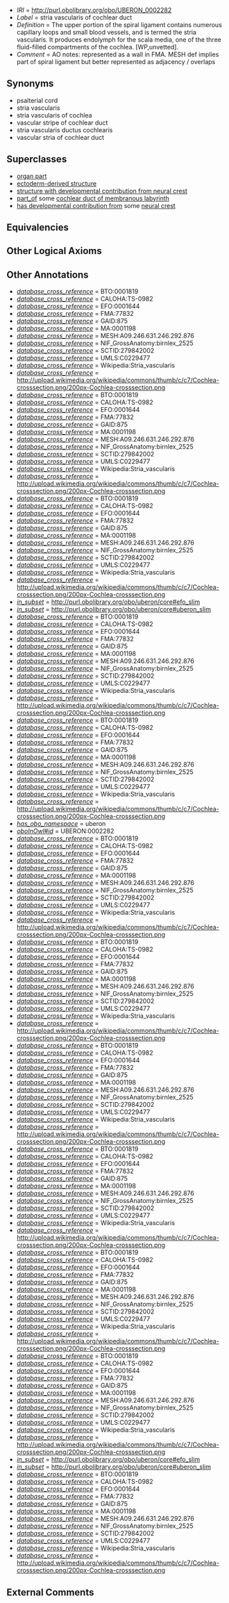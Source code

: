  * *IRI* = http://purl.obolibrary.org/obo/UBERON_0002282
 * *Label* = stria vascularis of cochlear duct
 * *Definition* = The upper portion of the spiral ligament contains numerous capillary loops and small blood vessels, and is termed the stria vascularis. It produces endolymph for the scala media, one of the three fluid-filled compartments of the cochlea. [WP,unvetted].
 * *Comment* = AO notes: represented as a wall in FMA. MESH def implies part of spiral ligament but better represented as adjacency / overlaps

## Synonyms

 * psalterial cord
 * stria vascularis
 * stria vascularis of cochlea
 * vascular stripe of cochlear duct
 * stria vascularis ductus cochlearis
 * vascular stria of cochlear duct

## Superclasses

 * [organ part](../../UBERON/64/UBERON_0000064.md)
 * [ectoderm-derived structure](../../UBERON/21/UBERON_0004121.md)
 * [structure with developmental contribution from neural crest](../../UBERON/14/UBERON_0010314.md)
 * [part_of](../../BFO/50/BFO_0000050.md) some [cochlear duct of membranous labyrinth](../../UBERON/55/UBERON_0001855.md)
 * [has developmental contribution from](../../RO/54/RO_0002254.md) some [neural crest](../../UBERON/42/UBERON_0002342.md)

## Equivalencies


## Other Logical Axioms


## Other Annotations

 * *[database_cross_reference](../../ef/oboInOwl#hasDbXref.md)* = BTO:0001819
 * *[database_cross_reference](../../ef/oboInOwl#hasDbXref.md)* = CALOHA:TS-0982
 * *[database_cross_reference](../../ef/oboInOwl#hasDbXref.md)* = EFO:0001644
 * *[database_cross_reference](../../ef/oboInOwl#hasDbXref.md)* = FMA:77832
 * *[database_cross_reference](../../ef/oboInOwl#hasDbXref.md)* = GAID:875
 * *[database_cross_reference](../../ef/oboInOwl#hasDbXref.md)* = MA:0001198
 * *[database_cross_reference](../../ef/oboInOwl#hasDbXref.md)* = MESH:A09.246.631.246.292.876
 * *[database_cross_reference](../../ef/oboInOwl#hasDbXref.md)* = NIF_GrossAnatomy:birnlex_2525
 * *[database_cross_reference](../../ef/oboInOwl#hasDbXref.md)* = SCTID:279842002
 * *[database_cross_reference](../../ef/oboInOwl#hasDbXref.md)* = UMLS:C0229477
 * *[database_cross_reference](../../ef/oboInOwl#hasDbXref.md)* = Wikipedia:Stria_vascularis
 * *[database_cross_reference](../../ef/oboInOwl#hasDbXref.md)* = http://upload.wikimedia.org/wikipedia/commons/thumb/c/c7/Cochlea-crosssection.png/200px-Cochlea-crosssection.png
 * *[database_cross_reference](../../ef/oboInOwl#hasDbXref.md)* = BTO:0001819
 * *[database_cross_reference](../../ef/oboInOwl#hasDbXref.md)* = CALOHA:TS-0982
 * *[database_cross_reference](../../ef/oboInOwl#hasDbXref.md)* = EFO:0001644
 * *[database_cross_reference](../../ef/oboInOwl#hasDbXref.md)* = FMA:77832
 * *[database_cross_reference](../../ef/oboInOwl#hasDbXref.md)* = GAID:875
 * *[database_cross_reference](../../ef/oboInOwl#hasDbXref.md)* = MA:0001198
 * *[database_cross_reference](../../ef/oboInOwl#hasDbXref.md)* = MESH:A09.246.631.246.292.876
 * *[database_cross_reference](../../ef/oboInOwl#hasDbXref.md)* = NIF_GrossAnatomy:birnlex_2525
 * *[database_cross_reference](../../ef/oboInOwl#hasDbXref.md)* = SCTID:279842002
 * *[database_cross_reference](../../ef/oboInOwl#hasDbXref.md)* = UMLS:C0229477
 * *[database_cross_reference](../../ef/oboInOwl#hasDbXref.md)* = Wikipedia:Stria_vascularis
 * *[database_cross_reference](../../ef/oboInOwl#hasDbXref.md)* = http://upload.wikimedia.org/wikipedia/commons/thumb/c/c7/Cochlea-crosssection.png/200px-Cochlea-crosssection.png
 * *[database_cross_reference](../../ef/oboInOwl#hasDbXref.md)* = BTO:0001819
 * *[database_cross_reference](../../ef/oboInOwl#hasDbXref.md)* = CALOHA:TS-0982
 * *[database_cross_reference](../../ef/oboInOwl#hasDbXref.md)* = EFO:0001644
 * *[database_cross_reference](../../ef/oboInOwl#hasDbXref.md)* = FMA:77832
 * *[database_cross_reference](../../ef/oboInOwl#hasDbXref.md)* = GAID:875
 * *[database_cross_reference](../../ef/oboInOwl#hasDbXref.md)* = MA:0001198
 * *[database_cross_reference](../../ef/oboInOwl#hasDbXref.md)* = MESH:A09.246.631.246.292.876
 * *[database_cross_reference](../../ef/oboInOwl#hasDbXref.md)* = NIF_GrossAnatomy:birnlex_2525
 * *[database_cross_reference](../../ef/oboInOwl#hasDbXref.md)* = SCTID:279842002
 * *[database_cross_reference](../../ef/oboInOwl#hasDbXref.md)* = UMLS:C0229477
 * *[database_cross_reference](../../ef/oboInOwl#hasDbXref.md)* = Wikipedia:Stria_vascularis
 * *[database_cross_reference](../../ef/oboInOwl#hasDbXref.md)* = http://upload.wikimedia.org/wikipedia/commons/thumb/c/c7/Cochlea-crosssection.png/200px-Cochlea-crosssection.png
 * *[in_subset](../../et/oboInOwl#inSubset.md)* = http://purl.obolibrary.org/obo/uberon/core#efo_slim
 * *[in_subset](../../et/oboInOwl#inSubset.md)* = http://purl.obolibrary.org/obo/uberon/core#uberon_slim
 * *[database_cross_reference](../../ef/oboInOwl#hasDbXref.md)* = BTO:0001819
 * *[database_cross_reference](../../ef/oboInOwl#hasDbXref.md)* = CALOHA:TS-0982
 * *[database_cross_reference](../../ef/oboInOwl#hasDbXref.md)* = EFO:0001644
 * *[database_cross_reference](../../ef/oboInOwl#hasDbXref.md)* = FMA:77832
 * *[database_cross_reference](../../ef/oboInOwl#hasDbXref.md)* = GAID:875
 * *[database_cross_reference](../../ef/oboInOwl#hasDbXref.md)* = MA:0001198
 * *[database_cross_reference](../../ef/oboInOwl#hasDbXref.md)* = MESH:A09.246.631.246.292.876
 * *[database_cross_reference](../../ef/oboInOwl#hasDbXref.md)* = NIF_GrossAnatomy:birnlex_2525
 * *[database_cross_reference](../../ef/oboInOwl#hasDbXref.md)* = SCTID:279842002
 * *[database_cross_reference](../../ef/oboInOwl#hasDbXref.md)* = UMLS:C0229477
 * *[database_cross_reference](../../ef/oboInOwl#hasDbXref.md)* = Wikipedia:Stria_vascularis
 * *[database_cross_reference](../../ef/oboInOwl#hasDbXref.md)* = http://upload.wikimedia.org/wikipedia/commons/thumb/c/c7/Cochlea-crosssection.png/200px-Cochlea-crosssection.png
 * *[database_cross_reference](../../ef/oboInOwl#hasDbXref.md)* = BTO:0001819
 * *[database_cross_reference](../../ef/oboInOwl#hasDbXref.md)* = CALOHA:TS-0982
 * *[database_cross_reference](../../ef/oboInOwl#hasDbXref.md)* = EFO:0001644
 * *[database_cross_reference](../../ef/oboInOwl#hasDbXref.md)* = FMA:77832
 * *[database_cross_reference](../../ef/oboInOwl#hasDbXref.md)* = GAID:875
 * *[database_cross_reference](../../ef/oboInOwl#hasDbXref.md)* = MA:0001198
 * *[database_cross_reference](../../ef/oboInOwl#hasDbXref.md)* = MESH:A09.246.631.246.292.876
 * *[database_cross_reference](../../ef/oboInOwl#hasDbXref.md)* = NIF_GrossAnatomy:birnlex_2525
 * *[database_cross_reference](../../ef/oboInOwl#hasDbXref.md)* = SCTID:279842002
 * *[database_cross_reference](../../ef/oboInOwl#hasDbXref.md)* = UMLS:C0229477
 * *[database_cross_reference](../../ef/oboInOwl#hasDbXref.md)* = Wikipedia:Stria_vascularis
 * *[database_cross_reference](../../ef/oboInOwl#hasDbXref.md)* = http://upload.wikimedia.org/wikipedia/commons/thumb/c/c7/Cochlea-crosssection.png/200px-Cochlea-crosssection.png
 * *[has_obo_namespace](../../ce/oboInOwl#hasOBONamespace.md)* = uberon
 * *[oboInOwl#id](../../id/oboInOwl#id.md)* = UBERON:0002282
 * *[database_cross_reference](../../ef/oboInOwl#hasDbXref.md)* = BTO:0001819
 * *[database_cross_reference](../../ef/oboInOwl#hasDbXref.md)* = CALOHA:TS-0982
 * *[database_cross_reference](../../ef/oboInOwl#hasDbXref.md)* = EFO:0001644
 * *[database_cross_reference](../../ef/oboInOwl#hasDbXref.md)* = FMA:77832
 * *[database_cross_reference](../../ef/oboInOwl#hasDbXref.md)* = GAID:875
 * *[database_cross_reference](../../ef/oboInOwl#hasDbXref.md)* = MA:0001198
 * *[database_cross_reference](../../ef/oboInOwl#hasDbXref.md)* = MESH:A09.246.631.246.292.876
 * *[database_cross_reference](../../ef/oboInOwl#hasDbXref.md)* = NIF_GrossAnatomy:birnlex_2525
 * *[database_cross_reference](../../ef/oboInOwl#hasDbXref.md)* = SCTID:279842002
 * *[database_cross_reference](../../ef/oboInOwl#hasDbXref.md)* = UMLS:C0229477
 * *[database_cross_reference](../../ef/oboInOwl#hasDbXref.md)* = Wikipedia:Stria_vascularis
 * *[database_cross_reference](../../ef/oboInOwl#hasDbXref.md)* = http://upload.wikimedia.org/wikipedia/commons/thumb/c/c7/Cochlea-crosssection.png/200px-Cochlea-crosssection.png
 * *[database_cross_reference](../../ef/oboInOwl#hasDbXref.md)* = BTO:0001819
 * *[database_cross_reference](../../ef/oboInOwl#hasDbXref.md)* = CALOHA:TS-0982
 * *[database_cross_reference](../../ef/oboInOwl#hasDbXref.md)* = EFO:0001644
 * *[database_cross_reference](../../ef/oboInOwl#hasDbXref.md)* = FMA:77832
 * *[database_cross_reference](../../ef/oboInOwl#hasDbXref.md)* = GAID:875
 * *[database_cross_reference](../../ef/oboInOwl#hasDbXref.md)* = MA:0001198
 * *[database_cross_reference](../../ef/oboInOwl#hasDbXref.md)* = MESH:A09.246.631.246.292.876
 * *[database_cross_reference](../../ef/oboInOwl#hasDbXref.md)* = NIF_GrossAnatomy:birnlex_2525
 * *[database_cross_reference](../../ef/oboInOwl#hasDbXref.md)* = SCTID:279842002
 * *[database_cross_reference](../../ef/oboInOwl#hasDbXref.md)* = UMLS:C0229477
 * *[database_cross_reference](../../ef/oboInOwl#hasDbXref.md)* = Wikipedia:Stria_vascularis
 * *[database_cross_reference](../../ef/oboInOwl#hasDbXref.md)* = http://upload.wikimedia.org/wikipedia/commons/thumb/c/c7/Cochlea-crosssection.png/200px-Cochlea-crosssection.png
 * *[database_cross_reference](../../ef/oboInOwl#hasDbXref.md)* = BTO:0001819
 * *[database_cross_reference](../../ef/oboInOwl#hasDbXref.md)* = CALOHA:TS-0982
 * *[database_cross_reference](../../ef/oboInOwl#hasDbXref.md)* = EFO:0001644
 * *[database_cross_reference](../../ef/oboInOwl#hasDbXref.md)* = FMA:77832
 * *[database_cross_reference](../../ef/oboInOwl#hasDbXref.md)* = GAID:875
 * *[database_cross_reference](../../ef/oboInOwl#hasDbXref.md)* = MA:0001198
 * *[database_cross_reference](../../ef/oboInOwl#hasDbXref.md)* = MESH:A09.246.631.246.292.876
 * *[database_cross_reference](../../ef/oboInOwl#hasDbXref.md)* = NIF_GrossAnatomy:birnlex_2525
 * *[database_cross_reference](../../ef/oboInOwl#hasDbXref.md)* = SCTID:279842002
 * *[database_cross_reference](../../ef/oboInOwl#hasDbXref.md)* = UMLS:C0229477
 * *[database_cross_reference](../../ef/oboInOwl#hasDbXref.md)* = Wikipedia:Stria_vascularis
 * *[database_cross_reference](../../ef/oboInOwl#hasDbXref.md)* = http://upload.wikimedia.org/wikipedia/commons/thumb/c/c7/Cochlea-crosssection.png/200px-Cochlea-crosssection.png
 * *[database_cross_reference](../../ef/oboInOwl#hasDbXref.md)* = BTO:0001819
 * *[database_cross_reference](../../ef/oboInOwl#hasDbXref.md)* = CALOHA:TS-0982
 * *[database_cross_reference](../../ef/oboInOwl#hasDbXref.md)* = EFO:0001644
 * *[database_cross_reference](../../ef/oboInOwl#hasDbXref.md)* = FMA:77832
 * *[database_cross_reference](../../ef/oboInOwl#hasDbXref.md)* = GAID:875
 * *[database_cross_reference](../../ef/oboInOwl#hasDbXref.md)* = MA:0001198
 * *[database_cross_reference](../../ef/oboInOwl#hasDbXref.md)* = MESH:A09.246.631.246.292.876
 * *[database_cross_reference](../../ef/oboInOwl#hasDbXref.md)* = NIF_GrossAnatomy:birnlex_2525
 * *[database_cross_reference](../../ef/oboInOwl#hasDbXref.md)* = SCTID:279842002
 * *[database_cross_reference](../../ef/oboInOwl#hasDbXref.md)* = UMLS:C0229477
 * *[database_cross_reference](../../ef/oboInOwl#hasDbXref.md)* = Wikipedia:Stria_vascularis
 * *[database_cross_reference](../../ef/oboInOwl#hasDbXref.md)* = http://upload.wikimedia.org/wikipedia/commons/thumb/c/c7/Cochlea-crosssection.png/200px-Cochlea-crosssection.png
 * *[database_cross_reference](../../ef/oboInOwl#hasDbXref.md)* = BTO:0001819
 * *[database_cross_reference](../../ef/oboInOwl#hasDbXref.md)* = CALOHA:TS-0982
 * *[database_cross_reference](../../ef/oboInOwl#hasDbXref.md)* = EFO:0001644
 * *[database_cross_reference](../../ef/oboInOwl#hasDbXref.md)* = FMA:77832
 * *[database_cross_reference](../../ef/oboInOwl#hasDbXref.md)* = GAID:875
 * *[database_cross_reference](../../ef/oboInOwl#hasDbXref.md)* = MA:0001198
 * *[database_cross_reference](../../ef/oboInOwl#hasDbXref.md)* = MESH:A09.246.631.246.292.876
 * *[database_cross_reference](../../ef/oboInOwl#hasDbXref.md)* = NIF_GrossAnatomy:birnlex_2525
 * *[database_cross_reference](../../ef/oboInOwl#hasDbXref.md)* = SCTID:279842002
 * *[database_cross_reference](../../ef/oboInOwl#hasDbXref.md)* = UMLS:C0229477
 * *[database_cross_reference](../../ef/oboInOwl#hasDbXref.md)* = Wikipedia:Stria_vascularis
 * *[database_cross_reference](../../ef/oboInOwl#hasDbXref.md)* = http://upload.wikimedia.org/wikipedia/commons/thumb/c/c7/Cochlea-crosssection.png/200px-Cochlea-crosssection.png
 * *[database_cross_reference](../../ef/oboInOwl#hasDbXref.md)* = BTO:0001819
 * *[database_cross_reference](../../ef/oboInOwl#hasDbXref.md)* = CALOHA:TS-0982
 * *[database_cross_reference](../../ef/oboInOwl#hasDbXref.md)* = EFO:0001644
 * *[database_cross_reference](../../ef/oboInOwl#hasDbXref.md)* = FMA:77832
 * *[database_cross_reference](../../ef/oboInOwl#hasDbXref.md)* = GAID:875
 * *[database_cross_reference](../../ef/oboInOwl#hasDbXref.md)* = MA:0001198
 * *[database_cross_reference](../../ef/oboInOwl#hasDbXref.md)* = MESH:A09.246.631.246.292.876
 * *[database_cross_reference](../../ef/oboInOwl#hasDbXref.md)* = NIF_GrossAnatomy:birnlex_2525
 * *[database_cross_reference](../../ef/oboInOwl#hasDbXref.md)* = SCTID:279842002
 * *[database_cross_reference](../../ef/oboInOwl#hasDbXref.md)* = UMLS:C0229477
 * *[database_cross_reference](../../ef/oboInOwl#hasDbXref.md)* = Wikipedia:Stria_vascularis
 * *[database_cross_reference](../../ef/oboInOwl#hasDbXref.md)* = http://upload.wikimedia.org/wikipedia/commons/thumb/c/c7/Cochlea-crosssection.png/200px-Cochlea-crosssection.png
 * *[in_subset](../../et/oboInOwl#inSubset.md)* = http://purl.obolibrary.org/obo/uberon/core#efo_slim
 * *[in_subset](../../et/oboInOwl#inSubset.md)* = http://purl.obolibrary.org/obo/uberon/core#uberon_slim
 * *[database_cross_reference](../../ef/oboInOwl#hasDbXref.md)* = BTO:0001819
 * *[database_cross_reference](../../ef/oboInOwl#hasDbXref.md)* = CALOHA:TS-0982
 * *[database_cross_reference](../../ef/oboInOwl#hasDbXref.md)* = EFO:0001644
 * *[database_cross_reference](../../ef/oboInOwl#hasDbXref.md)* = FMA:77832
 * *[database_cross_reference](../../ef/oboInOwl#hasDbXref.md)* = GAID:875
 * *[database_cross_reference](../../ef/oboInOwl#hasDbXref.md)* = MA:0001198
 * *[database_cross_reference](../../ef/oboInOwl#hasDbXref.md)* = MESH:A09.246.631.246.292.876
 * *[database_cross_reference](../../ef/oboInOwl#hasDbXref.md)* = NIF_GrossAnatomy:birnlex_2525
 * *[database_cross_reference](../../ef/oboInOwl#hasDbXref.md)* = SCTID:279842002
 * *[database_cross_reference](../../ef/oboInOwl#hasDbXref.md)* = UMLS:C0229477
 * *[database_cross_reference](../../ef/oboInOwl#hasDbXref.md)* = Wikipedia:Stria_vascularis
 * *[database_cross_reference](../../ef/oboInOwl#hasDbXref.md)* = http://upload.wikimedia.org/wikipedia/commons/thumb/c/c7/Cochlea-crosssection.png/200px-Cochlea-crosssection.png

## External Comments

